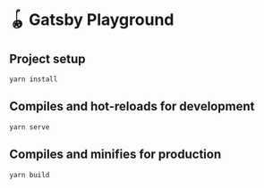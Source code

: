 # 🪀 Gatsby Playground

## Project setup

`yarn install`

## Compiles and hot-reloads for development

`yarn serve`

## Compiles and minifies for production

`yarn build`
